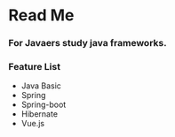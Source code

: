 # Read Me

### For Javaers study java frameworks.

### Feature List
- Java Basic
- Spring
- Spring-boot
- Hibernate
- Vue.js



